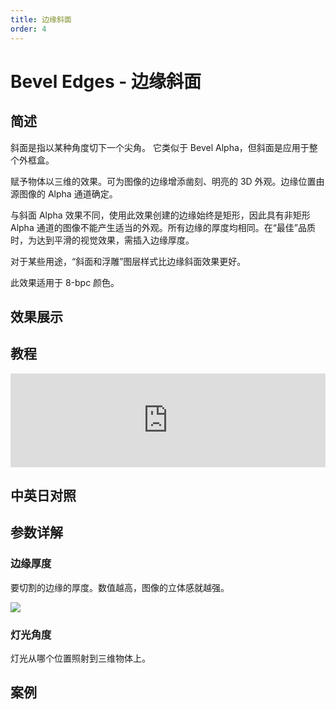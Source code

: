 ```yaml
---
title: 边缘斜面
order: 4
---
```


# Bevel Edges - 边缘斜面

## 简述

斜面是指以某种角度切下一个尖角。 它类似于 Bevel Alpha，但斜面是应用于整个外框盒。

赋予物体以三维的效果。可为图像的边缘增添凿刻、明亮的 3D 外观。边缘位置由源图像的 Alpha 通道确定。

与斜面 Alpha 效果不同，使用此效果创建的边缘始终是矩形，因此具有非矩形 Alpha
通道的图像不能产生适当的外观。所有边缘的厚度均相同。在“最佳”品质时，为达到平滑的视觉效果，需插入边缘厚度。

对于某些用途，“斜面和浮雕”图层样式比边缘斜面效果更好。

此效果适用于 8-bpc 颜色。

## 效果展示

## 教程

<iframe src="https://player.bilibili.com/player.html?bvid=BV1e34y1X7Vj&page=18&high_quality=1" width="100%" allowfullscreen="allowfullscreen" frameborder="0"></iframe>

## 中英日对照

## 参数详解

### 边缘厚度

要切割的边缘的厚度。数值越高，图像的立体感就越强。

![](https://cdn.yuelili.com/20211227123631.png)

### 灯光角度

灯光从哪个位置照射到三维物体上。

## 案例

